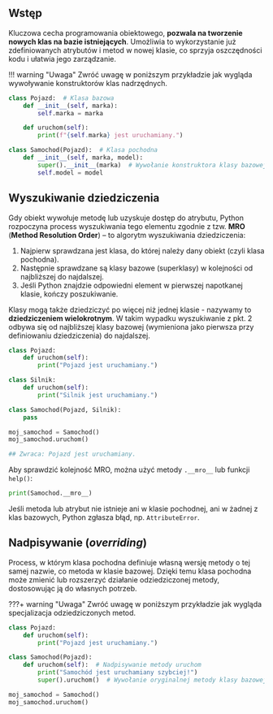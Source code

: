 ## Wstęp

Kluczowa cecha programowania obiektowego, **pozwala na tworzenie nowych klas na bazie istniejących**. Umożliwia to wykorzystanie już zdefiniowanych atrybutów i metod w nowej klasie, co sprzyja oszczędności kodu i ułatwia jego zarządzanie.

!!! warning "Uwaga"
    Zwróć uwagę w poniższym przykładzie jak wygląda wywoływanie konstruktorów klas nadrzędnych.

```python
class Pojazd:  # Klasa bazowa
    def __init__(self, marka):
        self.marka = marka

    def uruchom(self):
        print(f"{self.marka} jest uruchamiany.")

class Samochod(Pojazd):  # Klasa pochodna
    def __init__(self, marka, model):
        super().__init__(marka)  # Wywołanie konstruktora klasy bazowej
        self.model = model
```

## Wyszukiwanie dziedziczenia

Gdy obiekt wywołuje metodę lub uzyskuje dostęp do atrybutu, Python rozpoczyna process wyszukiwania tego elementu zgodnie z tzw. **MRO** (**Method Resolution Order**) – to algorytm wyszukiwania dziedziczenia:

1. Najpierw sprawdzana jest klasa, do której należy dany obiekt (czyli klasa pochodna).
2. Następnie sprawdzane są klasy bazowe (superklasy) w kolejności od najbliższej do najdalszej.
3. Jeśli Python znajdzie odpowiedni element w pierwszej napotkanej klasie, kończy poszukiwanie.

Klasy mogą także dziedziczyć po więcej niż jednej klasie - nazywamy to **dziedziczeniem wielokrotnym**. W takim wypadku wyszukiwanie z pkt. 2 odbywa się od najbliższej klasy bazowej (wymieniona jako pierwsza przy definiowaniu dziedziczenia) do najdalszej.

```python
class Pojazd:
    def uruchom(self):
        print("Pojazd jest uruchamiany.")

class Silnik:
    def uruchom(self):
        print("Silnik jest uruchamiany.")

class Samochod(Pojazd, Silnik):
    pass

moj_samochod = Samochod()
moj_samochod.uruchom()

## Zwraca: Pojazd jest uruchamiany.
```

Aby sprawdzić kolejność MRO, można użyć metody `.__mro__` lub funkcji `help()`:

```python
print(Samochod.__mro__)
```

Jeśli metoda lub atrybut nie istnieje ani w klasie pochodnej, ani w żadnej z klas bazowych, Python zgłasza błąd, np. `AttributeError`.

## Nadpisywanie (*overriding*)

Process, w którym klasa pochodna definiuje własną wersję metody o tej samej nazwie, co metoda w klasie bazowej. Dzięki temu klasa pochodna może zmienić lub rozszerzyć działanie odziedziczonej metody, dostosowując ją do własnych potrzeb.

???+ warning "Uwaga"
    Zwróć uwagę w poniższym przykładzie jak wygląda specjalizacja odziedziczonych metod.

```python
class Pojazd:
    def uruchom(self):
        print("Pojazd jest uruchamiany.")

class Samochod(Pojazd):
    def uruchom(self):  # Nadpisywanie metody uruchom
        print("Samochód jest uruchamiany szybciej!")
        super().uruchom()  # Wywołanie oryginalnej metody klasy bazowej

moj_samochod = Samochod()
moj_samochod.uruchom()
```
